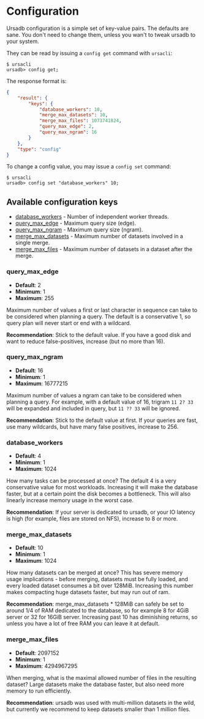 # Configuration

Ursadb configuration is a simple set of key-value pairs. The defaults are sane.
You don't need to change them, unless you wan't to tweak ursadb to your system.

They can be read by issuing a `config get` command with `ursacli`:

```
$ ursacli
ursadb> config get;
```

The response format is:

```json
{
    "result": {
        "keys": {
            "database_workers": 10,
            "merge_max_datasets": 10,
            "merge_max_files": 1073741824,
            "query_max_edge": 2,
            "query_max_ngram": 16
        }
    },
    "type": "config"
}
```

To change a config value, you may issue a `config set` command:

```
$ ursacli
ursadb> config set "database_workers" 10;
```

## Available configuration keys

- [database_workers](#database_workers) - Number of independent worker threads.
- [query_max_edge](#query_max_edge) - Maximum query size (edge).
- [query_max_ngram](#query_max_ngram) - Maximum query size (ngram).
- [merge_max_datasets](#merge_max_datasets) - Maximum number of datasets involved
  in a single merge.
- [merge_max_files](#merge_max_files) - Maximum number of datasets in a dataset
  after the merge.

### query_max_edge

- **Default**: 2
- **Minimum**: 1
- **Maximum**: 255

Maximum number of values a first or last character in sequence can take
to be considered when planning a query. The default is a conservative 1,
so query plan will never start or end with a wildcard.

**Recommendation**: Stick to the default value. If you have a good disk and
want to reduce false-positives, increase (but no more than 16).

### query_max_ngram

- **Default**: 16
- **Minimum**: 1
- **Maximum**: 16777215


Maximum number of values a ngram can take to be considered when planning
a query. For example, with a default value of 16, trigram `11 2? 33` will
be expanded and included in query, but `11 ?? 33` will be ignored.

**Recommendation**: Stick to the default value at first. If your queries are
fast, use many wildcards, but have many false positives, increase to 256.


### database_workers

- **Default**: 4
- **Minimum**: 1
- **Maximum**: 1024

How many tasks can be processed at once? The default 4 is a very
conservative value for most workloads. Increasing it will make the
database faster, but at a certain point the disk becomes a bottleneck.
This will also linearly increase memory usage in the worst case.

**Recommendation**: If your server is dedicated to ursadb, or your IO latency
is high (for example, files are stored on NFS), increase to 8 or more.

### merge_max_datasets

- **Default**: 10
- **Minimum**: 1
- **Maximum**: 1024

How many datasets can be merged at once? This has severe memory usage
implications - before merging, datasets must be fully loaded, and every
loaded dataset consumes a bit over 128MiB. Increasing this number makes
compacting huge datasets faster, but may run out of ram.

**Recommendation**: merge_max_datasets * 128MiB can safely be set to around
1/4 of RAM dedicated to the database, so for example 8 for 4GiB server
or 32 for 16GiB server. Increasing past 10 has diminishing returns, so
unless you have a lot of free RAM you can leave it at default.

### merge_max_files

- **Default**: 2097152
- **Minimum**: 1
- **Maximum**: 4294967295

When merging, what is the maximal allowed number of files in the
resulting dataset? Large datasets make the database faster, but also need
more memory to run efficiently.

**Recommendation**: ursadb was used with multi-million datasets in the wild,
but currently we recommend to keep
datasets smaller than 1 million files.
